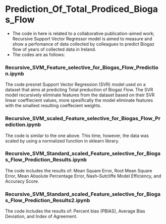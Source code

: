 # Prediction_Of_Total_Prodiced_Biogas_Flow
* The code in here is related to a collaborative publication-aimed work; Recursive Support Vector Regressor model is aimed to measure and show a perfomance of data collected by colleagues to predict Biogaz flow of years of collected data in Ireland.
* The codes are as follows:
### Recursive_SVM_Feature_selective_for_Biogas_Flow_Prediction.ipynb
The code presnet Support Vector Regression (SVR) model used on a dataset that aims at predicting Total preduction of Biogaz Flow. The SVR model recursively eliminate features from the dataset based on their SVR linear coeffiecient values, more spesifically the model eliminate features with the smallest resulting coeffecient weights.

### Recursive_SVM_scaled_Feature_selective_for_Biogas_Flow_Prediction.ipynb
The code is similar to the one above. This time, however, the data was scaled by using a normalized function in sklearn library.

### Recursive_SVM_Standard_scaled_Feature_selective_for_Biogas_Flow_Prediction_Results.ipynb
The code includes the results of: Mean Square Error, Root Mean Square Error, Mean Absolute Percentage Error, Nash–Sutcliffe Model Efficiency, and Accuracy Score.

### Recursive_SVM_Standard_scaled_Feature_selective_for_Biogas_Flow_Prediction_Results2.ipynb
The code includes the results of: Percent bias (PBIAS), Average Bias Deviation, and Index of Agreement.
